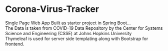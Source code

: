 # Corona-Virus-Tracker
Single Page Web App Built as starter project in Spring Boot...
<br />
The Data is taken from COVID-19 Data Repository by the Center for Systems Science and Engineering (CSSE) at Johns Hopkins University
<br />
Thymeleaf is used for server side templating along with Bootstrap for frontend.
